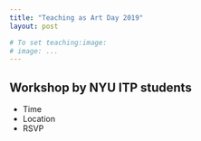 ```yaml
---
title: "Teaching as Art Day 2019"
layout: post

# To set teaching:image:
# image: ...
---
```


##  Workshop by NYU ITP students

- Time
- Location
- RSVP 

 
